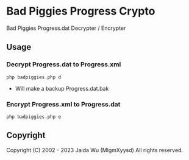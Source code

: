 # Bad Piggies Progress Crypto

Bad Piggies Progress.dat Decrypter / Encrypter

## Usage

### Decrypt Progress.dat to Progress.xml

`php badpiggies.php d`

* Will make a backup Progress.dat.bak

### Encrypt Progress.xml to Progress.dat

`php badpiggies.php e`

## Copyright

Copyright (C) 2002 - 2023 Jaida Wu (MlgmXyysd) All rights reserved.